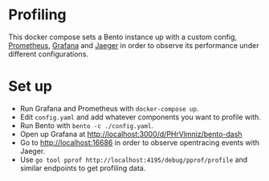 Profiling
=========

This docker compose sets a Bento instance up with a custom config, [Prometheus][prometheus], [Grafana][grafana] and [Jaeger][jaeger] in order to observe its performance under different configurations.

# Set up

- Run Grafana and Prometheus with `docker-compose up`.
- Edit `config.yaml` and add whatever components you want to profile with.
- Run Bento with `bento -c ./config.yaml`.
- Open up Grafana at [http://localhost:3000/d/PHrVlmniz/bento-dash](http://localhost:3000/d/PHrVlmniz/bento-dash)
- Go to [http://localhost:16686](http://localhost:16686) in order to observe opentracing events with Jaeger.
- Use `go tool pprof http://localhost:4195/debug/pprof/profile` and similar endpoints to get profiling data.

[prometheus]: https://prometheus.io/
[grafana]: https://grafana.com/
[jaeger]: https://www.jaegertracing.io/
